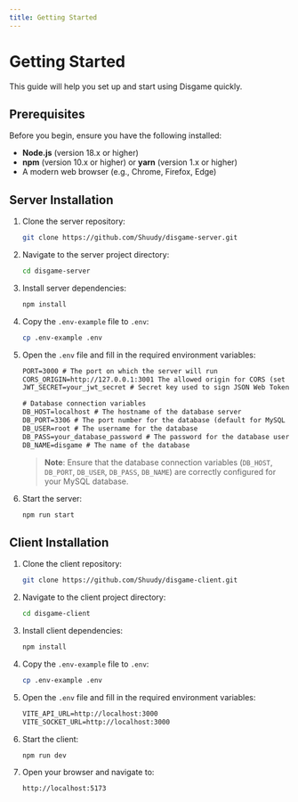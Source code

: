```yaml
---
title: Getting Started
---
```


# Getting Started

This guide will help you set up and start using Disgame quickly.

## Prerequisites

Before you begin, ensure you have the following installed:

- **Node.js** (version 18.x or higher)
- **npm** (version 10.x or higher) or **yarn** (version 1.x or higher)
- A modern web browser (e.g., Chrome, Firefox, Edge)

## Server Installation

1. Clone the server repository:
    ```bash
    git clone https://github.com/Shuudy/disgame-server.git
    ```

2. Navigate to the server project directory:
    ```bash
    cd disgame-server
    ```

3. Install server dependencies:
    ```bash
    npm install
    ```

4. Copy the `.env-example` file to `.env`:
    ```bash
    cp .env-example .env
    ```

5. Open the `.env` file and fill in the required environment variables:
    ```txt
    PORT=3000 # The port on which the server will run
    CORS_ORIGIN=http://127.0.0.1:3001 The allowed origin for CORS (set to "*" for development)
    JWT_SECRET=your_jwt_secret # Secret key used to sign JSON Web Tokens

    # Database connection variables
    DB_HOST=localhost # The hostname of the database server
    DB_PORT=3306 # The port number for the database (default for MySQL is 3306)
    DB_USER=root # The username for the database
    DB_PASS=your_database_password # The password for the database user
    DB_NAME=disgame # The name of the database
    ```

    > **Note**: Ensure that the database connection variables (`DB_HOST`, `DB_PORT`, `DB_USER`, `DB_PASS`, `DB_NAME`) are correctly configured for your MySQL database.

6. Start the server:
    ```bash
    npm run start
    ```

## Client Installation

1. Clone the client repository:
    ```bash
    git clone https://github.com/Shuudy/disgame-client.git
    ```

2. Navigate to the client project directory:
    ```bash
    cd disgame-client
    ```

3. Install client dependencies:
    ```bash
    npm install
    ```

4. Copy the `.env-example` file to `.env`:
    ```bash
    cp .env-example .env
    ```

5. Open the `.env` file and fill in the required environment variables:
    ```txt
    VITE_API_URL=http://localhost:3000
    VITE_SOCKET_URL=http://localhost:3000
    ```

6. Start the client:
   ```bash
   npm run dev
   ```

7. Open your browser and navigate to:
   ```sh
   http://localhost:5173
   ```
